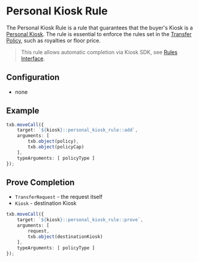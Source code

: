 # Personal Kiosk Rule

The Personal Kiosk Rule is a rule that guarantees that the buyer's Kiosk is a [Personal Kiosk](personal-kiosk.md). The rule is essential to enforce the rules set in the [Transfer Policy](transfer-policy.md), such as royalties or floor price.

> This rule allows automatic completion via Kiosk SDK, see [Rules Interface](../guides/rules-interface.md).

## Configuration

- none

## Example

```ts
txb.moveCall({
    target: `${kiosk}::personal_kiosk_rule::add`,
    arguments: [
        txb.object(policy),
        txb.object(policyCap)
    ],
    typeArguments: [ policyType ]
});
```

## Prove Completion

- `TransferRequest` - the request itself
- `Kiosk` - destination Kiosk

```ts
txb.moveCall({
    target: `${kiosk}::personal_kiosk_rule::prove`,
    arguments: [
        request,
        txb.object(destinationKiosk)
    ],
    typeArguments: [ policyType ]
});
```
